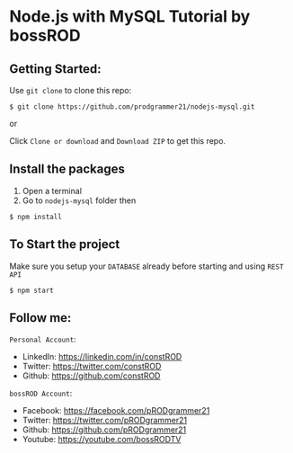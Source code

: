 # Node.js with MySQL Tutorial by bossROD

## Getting Started:

Use `git clone` to clone this repo:
```console
$ git clone https://github.com/prodgrammer21/nodejs-mysql.git
```
or

Click `Clone or download` and `Download ZIP` to get this repo.

## Install the packages
1. Open a terminal
2. Go to `nodejs-mysql` folder then
```console
$ npm install
```

## To Start the project
Make sure you setup your `DATABASE` already before starting and using `REST API`

```console
$ npm start
```

## Follow me:
`Personal Account`: 
- LinkedIn: https://linkedin.com/in/constROD
- Twitter: https://twitter.com/constROD
- Github: https://github.com/constROD

`bossROD Account`:
- Facebook: https://facebook.com/pRODgrammer21
- Twitter: https://twitter.com/pRODgrammer21
- Github: https://github.com/pRODgrammer21
- Youtube: https://youtube.com/bossRODTV
